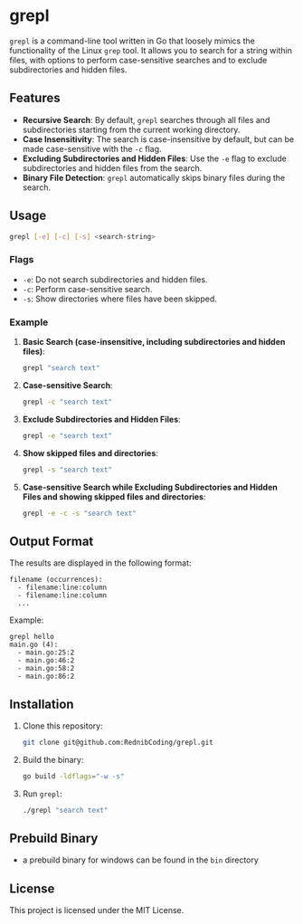 
# grepl

`grepl` is a command-line tool written in Go that loosely mimics the functionality of the Linux `grep` tool. It allows you to search for a string within files, with options to perform case-sensitive searches and to exclude subdirectories and hidden files.

## Features

- **Recursive Search**: By default, `grepl` searches through all files and subdirectories starting from the current working directory.
- **Case Insensitivity**: The search is case-insensitive by default, but can be made case-sensitive with the `-c` flag.
- **Excluding Subdirectories and Hidden Files**: Use the `-e` flag to exclude subdirectories and hidden files from the search.
- **Binary File Detection**: `grepl` automatically skips binary files during the search.

## Usage

```bash
grepl [-e] [-c] [-s] <search-string>
```

### Flags

- `-e`: Do not search subdirectories and hidden files.
- `-c`: Perform case-sensitive search.
- `-s`: Show directories where files have been skipped.

### Example

1. **Basic Search (case-insensitive, including subdirectories and hidden files)**:
   ```bash
   grepl "search text"
   ```

2. **Case-sensitive Search**:
   ```bash
   grepl -c "search text"
   ```

3. **Exclude Subdirectories and Hidden Files**:
   ```bash
   grepl -e "search text"
   ```
4. **Show skipped files and directories**:
   ```bash
   grepl -s "search text"
   ```

4. **Case-sensitive Search while Excluding Subdirectories and Hidden Files and showing skipped files and directories**:
   ```bash
   grepl -e -c -s "search text"
   ```

## Output Format

The results are displayed in the following format:

```
filename (occurrences):
  - filename:line:column
  - filename:line:column
  ...
```

Example:

```
grepl hello
main.go (4):
  - main.go:25:2
  - main.go:46:2
  - main.go:58:2
  - main.go:86:2
```

## Installation

1. Clone this repository:
   ```bash
   git clone git@github.com:RednibCoding/grepl.git
   ```

2. Build the binary:
   ```bash
   go build -ldflags="-w -s"
   ```

3. Run `grepl`:
   ```bash
   ./grepl "search text"
   ```

## Prebuild Binary
 - a prebuild binary for windows can be found in the `bin` directory

## License

This project is licensed under the MIT License.
